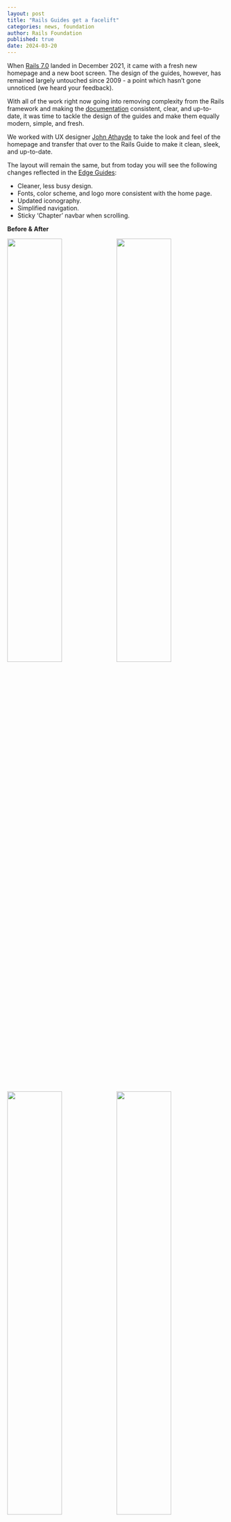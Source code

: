 ```yaml
---
layout: post
title: "Rails Guides get a facelift"
categories: news, foundation
author: Rails Foundation
published: true
date: 2024-03-20
---
```


When [Rails 7.0](/2021/12/15/Rails-7-fulfilling-a-vision) landed in December 2021, it came with a fresh new homepage and a new boot screen. The design of the guides, however, has remained largely untouched since 2009 - a point which hasn’t gone unnoticed (we heard your feedback).

With all of the work right now going into removing complexity from the Rails framework and making the [documentation](/2024/2/6/documentation-update-work-has-begun) consistent, clear, and up-to-date, it was time to tackle the design of the guides and make them equally modern, simple, and fresh.

We worked with UX designer <a href="https://meticulous.com/">John Athayde</a> to take the look and feel of the homepage and transfer that over to the Rails Guide to make it clean, sleek, and up-to-date.

The layout will remain the same, but from today you will see the following changes reflected in the <a href="https://edgeguides.rubyonrails.org/">Edge Guides</a>:

- Cleaner, less busy design.
- Fonts, color scheme, and logo more consistent with the home page.
- Updated iconography.
- Simplified navigation.
- Sticky ‘Chapter’ navbar when scrolling.


**Before & After**

<img src="/assets/images/guide-update 1.png" style="width: 50%"><img src="/assets/images/guide-update 2.png" style="width: 50%">

<img src="/assets/images/guide-update 3.png" style="width: 50%"><img src="/assets/images/guide-update 4.png" style="width: 50%">

<img src="/assets/images/guide-update 6.png" style="width: 50%"><img src="/assets/images/guide-update 5.png" style="width: 50%">

For now, this refresh is still a work in progress, so it is only reflected in the <a href="https://edgeguides.rubyonrails.org/">Edge Guides</a> while we make the final adjustments. Once we are happy with it, we will update the guides for stable Rails 7 versions. This design will then render for all new guides from the next release onwards.

**Feedback**

If you find a bug or wish to submit a suggestion*, please <a href="https://github.com/rails/rails/discussions/categories/docs">open a discussion on GitHub</a>, and feel free to tag <a href="https://github.com/AmandaPerino">Amanda</a> for visibility.

Hope you like the changes, and we look forward to your feedback!

(\* A search bar has already been suggested and we will look into options with the Core team.)

